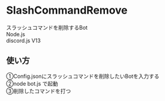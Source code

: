 # SlashCommandRemove
スラッシュコマンドを削除するBot
<br>
Node.js
<br>
discord.js V13
## 使い方
①Config.jsonにスラッシュコマンドを削除したいBotを入力する
<br>
②node bot.js で起動
<br>
③削除したコマンドを打つ
